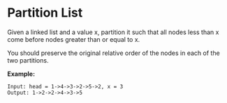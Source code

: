 # Partition List

Given a linked list and a value x, partition it such that all nodes less than x come before nodes greater than or equal to x.

You should preserve the original relative order of the nodes in each of the two partitions.

__Example:__

```
Input: head = 1->4->3->2->5->2, x = 3
Output: 1->2->2->4->3->5
```